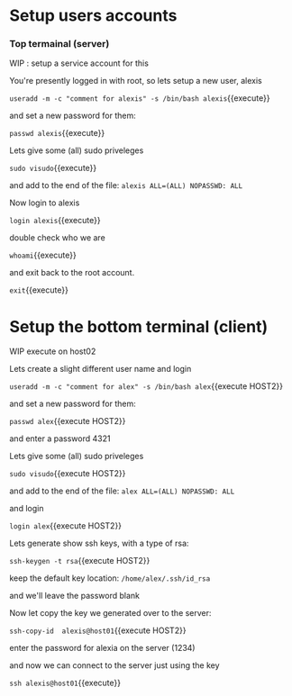 # Setup users accounts


### Top termainal (server)

WIP : setup a service account for this

You're presently logged in with root, so lets setup a new user, alexis

`useradd -m -c "comment for alexis" -s /bin/bash alexis`{{execute}}

and set a new password for them:

`passwd alexis`{{execute}}


Lets give some (all) sudo priveleges

`sudo visudo`{{execute}}

and add to  the end of the file:
`alexis ALL=(ALL) NOPASSWD: ALL`

Now login to alexis

`login alexis`{{execute}}

double check who we are

`whoami`{{execute}}

and exit back to the root account.

`exit`{{execute}}

# Setup the bottom terminal (client)


WIP  execute on host02 

Lets create a slight different user name and login


`useradd -m -c "comment for alex" -s /bin/bash alex`{{execute HOST2}}

and set a new password for them:

`passwd alex`{{execute HOST2}}

and enter a password 4321

Lets give some (all) sudo priveleges

`sudo visudo`{{execute HOST2}}

and add to  the end of the file:
`alex ALL=(ALL) NOPASSWD: ALL`

and login

`login alex`{{execute HOST2}}

Lets generate show ssh keys, with a type of rsa:

`ssh-keygen -t rsa`{{execute HOST2}}

keep the default key location:  `/home/alex/.ssh/id_rsa`

and we'll leave the password blank


Now let copy the key we generated over to the server:

`ssh-copy-id  alexis@host01`{{execute HOST2}}

enter the password for alexia on the server (1234)

and now we can connect to the server just using the key

`ssh alexis@host01`{{execute}}



